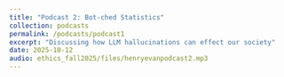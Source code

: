 ```yaml
---
title: "Podcast 2: Bot-ched Statistics"
collection: podcasts
permalink: /podcasts/podcast1
excerpt: "Discussing how LLM hallucinations can effect our society"
date: 2025-10-12
audio: ethics_fall2025/files/henryevanpodcast2.mp3
---
```


